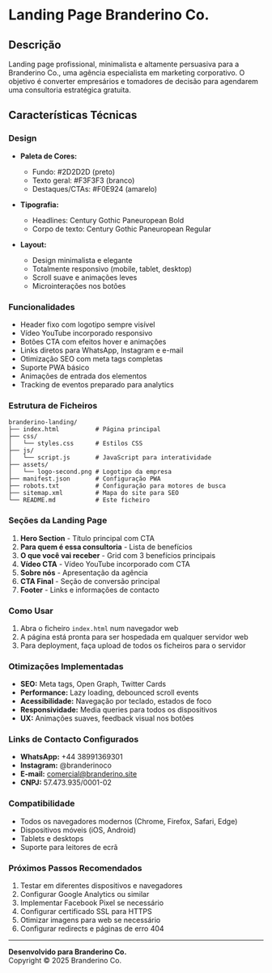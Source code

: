 # Landing Page Branderino Co.

## Descrição
Landing page profissional, minimalista e altamente persuasiva para a Branderino Co., uma agência especialista em marketing corporativo. O objetivo é converter empresários e tomadores de decisão para agendarem uma consultoria estratégica gratuita.

## Características Técnicas

### Design
- **Paleta de Cores:**
  - Fundo: #2D2D2D (preto)
  - Texto geral: #F3F3F3 (branco)
  - Destaques/CTAs: #F0E924 (amarelo)

- **Tipografia:**
  - Headlines: Century Gothic Paneuropean Bold
  - Corpo de texto: Century Gothic Paneuropean Regular

- **Layout:**
  - Design minimalista e elegante
  - Totalmente responsivo (mobile, tablet, desktop)
  - Scroll suave e animações leves
  - Microinterações nos botões

### Funcionalidades
- Header fixo com logotipo sempre visível
- Vídeo YouTube incorporado responsivo
- Botões CTA com efeitos hover e animações
- Links diretos para WhatsApp, Instagram e e-mail
- Otimização SEO com meta tags completas
- Suporte PWA básico
- Animações de entrada dos elementos
- Tracking de eventos preparado para analytics

### Estrutura de Ficheiros
```
branderino-landing/
├── index.html          # Página principal
├── css/
│   └── styles.css      # Estilos CSS
├── js/
│   └── script.js       # JavaScript para interatividade
├── assets/
│   └── logo-second.png # Logotipo da empresa
├── manifest.json       # Configuração PWA
├── robots.txt          # Configuração para motores de busca
├── sitemap.xml         # Mapa do site para SEO
└── README.md           # Este ficheiro
```

### Seções da Landing Page
1. **Hero Section** - Título principal com CTA
2. **Para quem é essa consultoria** - Lista de benefícios
3. **O que você vai receber** - Grid com 3 benefícios principais
4. **Vídeo CTA** - Vídeo YouTube incorporado com CTA
5. **Sobre nós** - Apresentação da agência
6. **CTA Final** - Seção de conversão principal
7. **Footer** - Links e informações de contacto

### Como Usar
1. Abra o ficheiro `index.html` num navegador web
2. A página está pronta para ser hospedada em qualquer servidor web
3. Para deployment, faça upload de todos os ficheiros para o servidor

### Otimizações Implementadas
- **SEO:** Meta tags, Open Graph, Twitter Cards
- **Performance:** Lazy loading, debounced scroll events
- **Acessibilidade:** Navegação por teclado, estados de foco
- **Responsividade:** Media queries para todos os dispositivos
- **UX:** Animações suaves, feedback visual nos botões

### Links de Contacto Configurados
- **WhatsApp:** +44 38991369301
- **Instagram:** @branderinoco
- **E-mail:** comercial@branderino.site
- **CNPJ:** 57.473.935/0001-02

### Compatibilidade
- Todos os navegadores modernos (Chrome, Firefox, Safari, Edge)
- Dispositivos móveis (iOS, Android)
- Tablets e desktops
- Suporte para leitores de ecrã

### Próximos Passos Recomendados
1. Testar em diferentes dispositivos e navegadores
2. Configurar Google Analytics ou similar
3. Implementar Facebook Pixel se necessário
4. Configurar certificado SSL para HTTPS
5. Otimizar imagens para web se necessário
6. Configurar redirects e páginas de erro 404

---

**Desenvolvido para Branderino Co.**  
Copyright © 2025 Branderino Co.

